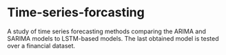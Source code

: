# Time-series-forcasting

A study of time series forecasting methods comparing the ARIMA and SARIMA models to LSTM-based models. The last obtained model is tested over a financial dataset. 


